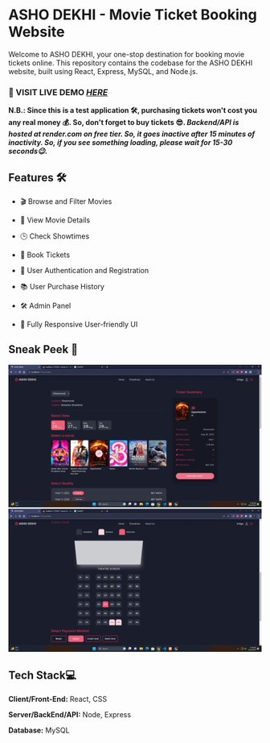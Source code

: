 # ASHO DEKHI - Movie Ticket Booking Website

Welcome to ASHO DEKHI, your one-stop destination for booking movie tickets online. This repository contains the codebase for the ASHO DEKHI website, built using React, Express, MySQL, and Node.js.

### 🚀 VISIT LIVE DEMO _[HERE](https://asho-dekhi.vercel.app/)_

**N.B.: Since this is a test application 🛠️, purchasing tickets won't cost you any real money 💰. So, don't forget to buy tickets 😎.
_Backend/API is hosted at render.com on free tier. So, it goes inactive after 15 minutes of inactivity. So, if you see something loading, please wait for 15-30 seconds😉._**

## Features 🛠️

- 🎬 Browse and Filter Movies

- 🎥 View Movie Details

- 🕒 Check Showtimes

- 🎫 Book Tickets

- 🔐 User Authentication and Registration

- 📚 User Purchase History

- 🛠 Admin Panel

- 📱 Fully Responsive User-friendly UI

## Sneak Peek 👀

![Payment](/demo/Purchase1.png)![Payment](/demo/Purchase2.png)

## Tech Stack💻

**Client/Front-End:** React, CSS

**Server/BackEnd/API:** Node, Express

**Database:** MySQL
